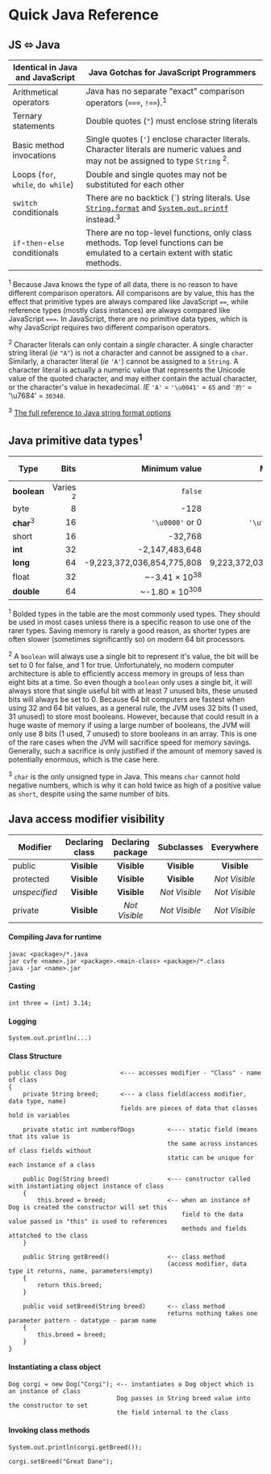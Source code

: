 # Quick Java Reference

## JS ⬄ Java

| Identical in Java and JavaScript   | Java Gotchas for JavaScript Programmers                                                                                                                                                                                                                                                                   |
| ---------------------------------- | --------------------------------------------------------------------------------------------------------------------------------------------------------------------------------------------------------------------------------------------------------------------------------------------------------- |
| Arithmetical operators             | Java has no separate "exact" comparison operators (`===`, `!==`).<sup>1</sup>                                                                                                                                                                                                                             |
| Ternary statements                 | Double quotes (`"`) must enclose string literals                                                                                                                                                                                                                                                          |
| Basic method invocations           | Single quotes (`'`) enclose character literals. Character literals are numeric values and may not be assigned to type `String` <sup>2</sup>.                                                                                                                                                              |
| Loops (`for`, `while`, `do while`) | Double and single quotes may not be substituted for each other                                                                                                                                                                                                                                            |
| `switch` conditionals              | There are no backtick (\`) string literals. Use [`String.format`](https://docs.oracle.com/en/java/javase/11/docs/api/java.base/java/lang/String.html#format) and [`System.out.printf`](https://docs.oracle.com/en/java/javase/11/docs/api/java.base/java/io/PrintStream.html#printf) instead.<sup>3</sup> |
| `if`-`then`-`else` conditionals    | There are no top-level functions, only class methods. Top level functions can be emulated to a certain extent with static methods.                                                                                                                                                                        |

<sup>1</sup> Because Java knows the type of all data, there is no reason to
have different comparison operators. All comparisons are by value, this has the
effect that primitive types are always compared like JavaScript `==`, while
reference types (mostly class instances) are always compared like JavaScript
`===`. In JavaScript, there are no primitive data types, which is why JavaScript
requires two different comparison operators.

<sup>2</sup> Character literals can only contain a _single_ character. A single
character string literal (_ie_ `"A"`) is not a character and cannot be assigned
to a `char`. Similarly, a character literal (_ie_ `'A'`) cannot be assigned to a
`String`. A character literal is actually a numeric value that represents the
Unicode value of the quoted character, and may either contain the actual
character, or the character's value in hexadecimal. _IE_ `'A'` = `'\u0041'` = `65`
and `'的'` = '\u7684' = `30340`.

<sup>3</sup> [The full reference to Java string format options](https://docs.oracle.com/en/java/javase/11/docs/api/java.base/java/util/Formatter.html#syntax)

## Java primitive data types<sup>1</sup>

| Type                 |                Bits |              Minimum value |             Maximum value | Default value |
| -------------------- | ------------------: | -------------------------: | ------------------------: | ------------: |
| **boolean**          | Varies <sup>2</sup> |                    `false` |                    `true` |       `false` |
| byte                 |                   8 |                       -128 |                       127 |             0 |
| **char**<sup>3</sup> |                  16 |            `'\u0000'` or 0 |      `'\uffff'` or 65,535 |    `'\u0000'` |
| short                |                  16 |                    -32,768 |                    32,767 |             0 |
| **int**              |                  32 |             -2,147,483,648 |             2,147,483,647 |             0 |
| **long**             |                  64 | -9,223,372,036,854,775,808 | 9,223,372,036,854,775,807 |            0L |
| float                |                  32 |   ~-3.41 × 10<sup>38</sup> |   ~3.41 × 10<sup>38</sup> |            0f |
| **double**           |                  64 |  ~-1.80 × 10<sup>308</sup> |  ~1.80 × 10<sup>308</sup> |            0d |

<sup>1</sup> Bolded types in the table are the most commonly used types. They
should be used in most cases unless there is a specific reason to use one of the
rarer types. Saving memory is rarely a good reason, as shorter types are often
slower (sometimes significantly so) on modern 64 bit processors.

<sup>2</sup> A `boolean` will always use a single bit to represent it's value,
the bit will be set to 0 for false, and 1 for true. Unfortunately, no modern
computer architecture is able to efficiently access memory in groups of less
than eight bits at a time. So even though a `boolean` only uses a single bit, it
will always store that single useful bit with at least 7 unused bits, these
unused bits will always be set to 0. Because 64 bit computers are fastest when
using 32 and 64 bit values, as a general rule, the JVM uses 32 bits (1 used, 31
unused) to store most booleans. However, because that could result in a huge
waste of memory if using a large number of booleans, the JVM will only use 8
bits (1 used, 7 unused) to store booleans in an array. This is one of the rare
cases when the JVM will sacrifice speed for memory savings. Generally, such a
sacrifice is only justified if the amount of memory saved is potentially
enormous, which is the case here.

<sup>3</sup> `char` is the only unsigned type in Java. This means `char` cannot
hold negative numbers, which is why it can hold twice as high of a positive value
as `short`, despite using the same number of bits.

## Java access modifier visibility

| Modifier      | Declaring class | Declaring package |  Subclasses   |  Everywhere   |
| ------------- | :-------------: | :---------------: | :-----------: | :-----------: |
| public        |   **Visible**   |    **Visible**    |  **Visible**  |  **Visible**  |
| protected     |   **Visible**   |    **Visible**    |  **Visible**  | _Not Visible_ |
| _unspecified_ |   **Visible**   |    **Visible**    | _Not Visible_ | _Not Visible_ |
| private       |   **Visible**   |   _Not Visible_   | _Not Visible_ | _Not Visible_ |

#### Compiling Java for runtime

    javac <package>/*.java
    jar cvfe <name>.jar <package>.<main-class> <package>/*.class
    java -jar <name>.jar
    
#### Casting
    
    int three = (int) 3.14;
   
#### Logging 
    
    System.out.println(...)

#### Class Structure 

    public class Dog               <--- accesses modifier - "Class" - name of class
    {
        private String breed;      <--- a class field(access modifier, data type, name) 
                                   fields are pieces of data that classes hold in variables
                              
        private static int numberofDogs         <---- static field (means that its value is 
                                                the same across instances of class fields without 
                                                static can be unique for each instance of a class
                                        
        public Dog(String breed)                <--- constructor called with instantiating object instance of class
        {   
            this.breed = breed;                 <-- when an instance of Dog is created the constructor will set this 
                                                    field to the data value passed in "this" is used to references 
                                                    methods and fields attatched to the class
        }
        
        public String getBreed()                <-- class method 
                                                (access modifier, data type it returns, name, parameters(empty)
        {
            return this.breed;
        }

        public void setBreed(String breed)      <-- class method 
                                                returns nothing takes one parameter pattern - datatype - param name
        {
            this.breed = breed;
        }
    }
        
#### Instantiating a class object

    Dog corgi = new Dog("Corgi"); <-- instantiates a Dog object which is an instance of class 
                                  Dog passes in String breed value into the constructor to set 
                                  the field internal to the class
                               
#### Invoking class methods
    
    System.out.println(corgi.getBreed());
    
    corgi.setBreed("Great Dane");
    

        
